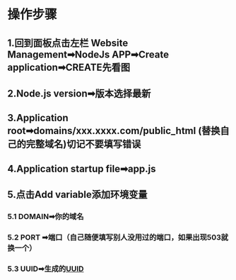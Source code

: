 # 操作步骤
## 1.回到面板点击左栏 Website Management➡NodeJs APP➡Create application➡CREATE先看图
## 2.Node.js version➡版本选择最新
## 3.Application root➡domains/xxx.xxxx.com/public_html (替换自己的完整域名)切记不要填写错误
## 4.Application startup file➡app.js
## 5.点击Add variable添加环境变量
###   5.1 DOMAIN➡你的域名
###   5.2 PORT ➡端口（自己随便填写别人没用过的端口，如果出现503就换一个）
###   5.3 UUID➡生成的[UUID](https://1024tools.com/uuid)
